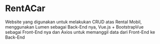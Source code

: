 # RentACar
Website yang digunakan untuk melakukan CRUD atas Rental Mobil, menggunakan Lumen sebagai Back-End nya, Vue.js + BootstrapVue sebagai Front-End nya dan Axios untuk memanggil data dari Front-End ke Back-End
